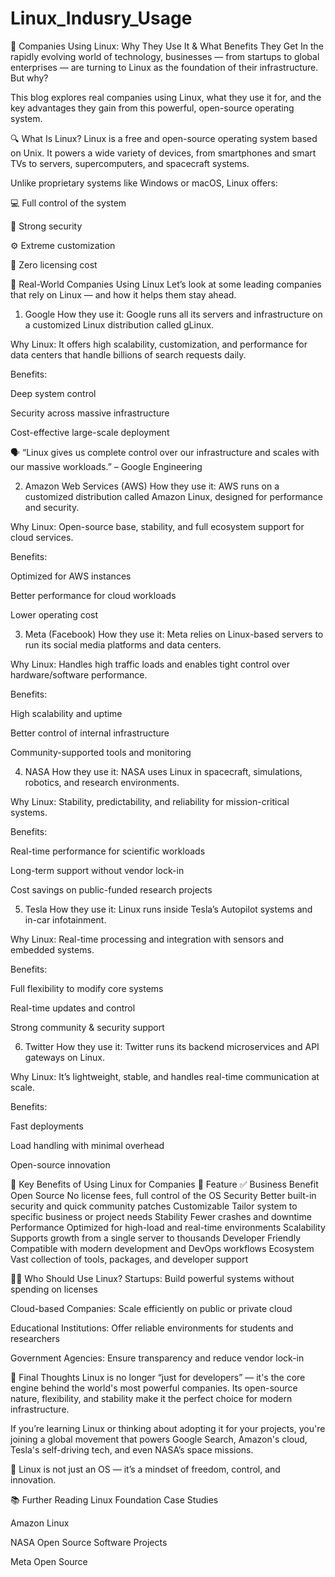 # Linux_Indusry_Usage
🐧 Companies Using Linux: Why They Use It & What Benefits They Get
In the rapidly evolving world of technology, businesses — from startups to global enterprises — are turning to Linux as the foundation of their infrastructure. But why?

This blog explores real companies using Linux, what they use it for, and the key advantages they gain from this powerful, open-source operating system.


🔍 What Is Linux?
Linux is a free and open-source operating system based on Unix. It powers a wide variety of devices, from smartphones and smart TVs to servers, supercomputers, and spacecraft systems.

Unlike proprietary systems like Windows or macOS, Linux offers:

💻 Full control of the system

🔐 Strong security

⚙️ Extreme customization

💸 Zero licensing cost



🏢 Real-World Companies Using Linux
Let’s look at some leading companies that rely on Linux — and how it helps them stay ahead.

1. Google
How they use it: Google runs all its servers and infrastructure on a customized Linux distribution called gLinux.

Why Linux: It offers high scalability, customization, and performance for data centers that handle billions of search requests daily.

Benefits:

Deep system control

Security across massive infrastructure

Cost-effective large-scale deployment

🗣️ “Linux gives us complete control over our infrastructure and scales with our massive workloads.” – Google Engineering

2. Amazon Web Services (AWS)
How they use it: AWS runs on a customized distribution called Amazon Linux, designed for performance and security.

Why Linux: Open-source base, stability, and full ecosystem support for cloud services.

Benefits:

Optimized for AWS instances

Better performance for cloud workloads

Lower operating cost

3. Meta (Facebook)
How they use it: Meta relies on Linux-based servers to run its social media platforms and data centers.

Why Linux: Handles high traffic loads and enables tight control over hardware/software performance.

Benefits:

High scalability and uptime

Better control of internal infrastructure

Community-supported tools and monitoring

4. NASA
How they use it: NASA uses Linux in spacecraft, simulations, robotics, and research environments.

Why Linux: Stability, predictability, and reliability for mission-critical systems.

Benefits:

Real-time performance for scientific workloads

Long-term support without vendor lock-in

Cost savings on public-funded research projects

5. Tesla
How they use it: Linux runs inside Tesla’s Autopilot systems and in-car infotainment.

Why Linux: Real-time processing and integration with sensors and embedded systems.

Benefits:

Full flexibility to modify core systems

Real-time updates and control

Strong community & security support

6. Twitter
How they use it: Twitter runs its backend microservices and API gateways on Linux.

Why Linux: It’s lightweight, stable, and handles real-time communication at scale.

Benefits:

Fast deployments

Load handling with minimal overhead

Open-source innovation



🎯 Key Benefits of Using Linux for Companies
🔑 Feature	✅ Business Benefit
Open Source	No license fees, full control of the OS
Security	Better built-in security and quick community patches
Customizable	Tailor system to specific business or project needs
Stability	Fewer crashes and downtime
Performance	Optimized for high-load and real-time environments
Scalability	Supports growth from a single server to thousands
Developer Friendly	Compatible with modern development and DevOps workflows
Ecosystem	Vast collection of tools, packages, and developer support



🧑‍💼 Who Should Use Linux?
Startups: Build powerful systems without spending on licenses

Cloud-based Companies: Scale efficiently on public or private cloud

Educational Institutions: Offer reliable environments for students and researchers

Government Agencies: Ensure transparency and reduce vendor lock-in



💬 Final Thoughts
Linux is no longer “just for developers” — it's the core engine behind the world's most powerful companies. Its open-source nature, flexibility, and stability make it the perfect choice for modern infrastructure.

If you’re learning Linux or thinking about adopting it for your projects, you're joining a global movement that powers Google Search, Amazon's cloud, Tesla's self-driving tech, and even NASA’s space missions.

🐧 Linux is not just an OS — it’s a mindset of freedom, control, and innovation.



📚 Further Reading
Linux Foundation Case Studies

Amazon Linux

NASA Open Source Software Projects

Meta Open Source

